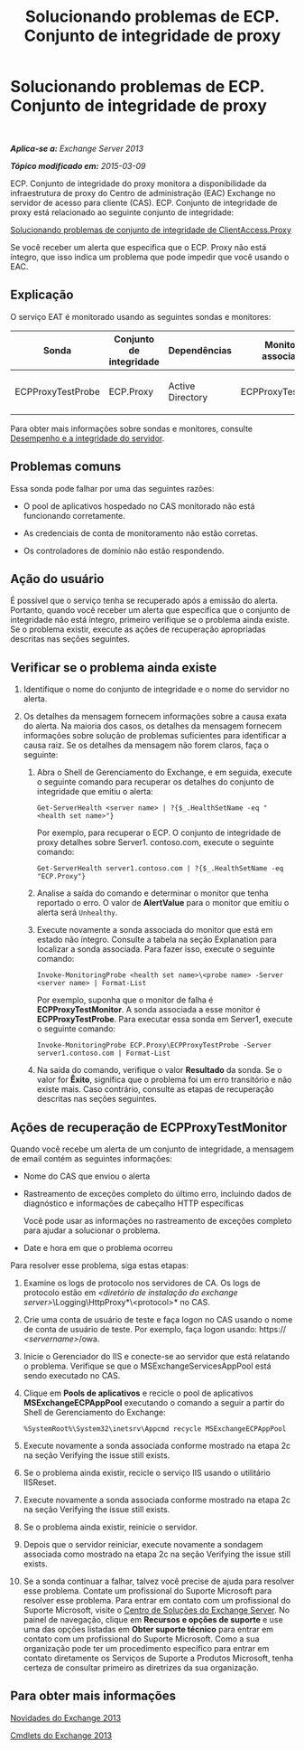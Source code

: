﻿---
title: Solucionando problemas de ECP. Conjunto de integridade de proxy
TOCTitle: Solucionando problemas de ECP. Conjunto de integridade de proxy
ms:assetid: f2289f81-56cb-40b5-9108-8782976cccc8
ms:mtpsurl: https://technet.microsoft.com/pt-br/library/ms.exch.scom.ecp.proxy(v=EXCHG.150)
ms:contentKeyID: 53275637
ms.date: 03/07/2017
mtps_version: v=EXCHG.150
ms.translationtype: MT
---

# Solucionando problemas de ECP. Conjunto de integridade de proxy

 

_**Aplica-se a:** Exchange Server 2013_

_**Tópico modificado em:** 2015-03-09_

ECP. Conjunto de integridade do proxy monitora a disponibilidade da infraestrutura de proxy do Centro de administração (EAC) Exchange no servidor de acesso para cliente (CAS). ECP. Conjunto de integridade de proxy está relacionado ao seguinte conjunto de integridade:

[Solucionando problemas de conjunto de integridade de ClientAccess.Proxy](troubleshooting-clientaccess-proxy-health-set.md)

Se você receber um alerta que especifica que o ECP. Proxy não está íntegro, que isso indica um problema que pode impedir que você usando o EAC.

## Explicação

O serviço EAT é monitorado usando as seguintes sondas e monitores:


<table>
<colgroup>
<col style="width: 25%" />
<col style="width: 25%" />
<col style="width: 25%" />
<col style="width: 25%" />
</colgroup>
<thead>
<tr class="header">
<th>Sonda</th>
<th>Conjunto de integridade</th>
<th>Dependências</th>
<th>Monitores associados</th>
</tr>
</thead>
<tbody>
<tr class="odd">
<td><p>ECPProxyTestProbe</p></td>
<td><p>ECP.Proxy</p></td>
<td><p>Active Directory</p></td>
<td><p>ECPProxyTestMonitor</p></td>
</tr>
</tbody>
</table>


Para obter mais informações sobre sondas e monitores, consulte [Desempenho e a integridade do servidor](https://technet.microsoft.com/pt-br/library/jj150551\(v=exchg.150\)).

## Problemas comuns

Essa sonda pode falhar por uma das seguintes razões:

  - O pool de aplicativos hospedado no CAS monitorado não está funcionando corretamente.

  - As credenciais de conta de monitoramento não estão corretas.

  - Os controladores de domínio não estão respondendo.

## Ação do usuário

É possível que o serviço tenha se recuperado após a emissão do alerta. Portanto, quando você receber um alerta que especifica que o conjunto de integridade não está íntegro, primeiro verifique se o problema ainda existe. Se o problema existir, execute as ações de recuperação apropriadas descritas nas seções seguintes.

## Verificar se o problema ainda existe

1.  Identifique o nome do conjunto de integridade e o nome do servidor no alerta.

2.  Os detalhes da mensagem fornecem informações sobre a causa exata do alerta. Na maioria dos casos, os detalhes da mensagem fornecem informações sobre solução de problemas suficientes para identificar a causa raiz. Se os detalhes da mensagem não forem claros, faça o seguinte:
    
    1.  Abra o Shell de Gerenciamento do Exchange, e em seguida, execute o seguinte comando para recuperar os detalhes do conjunto de integridade que emitiu o alerta:
        
            Get-ServerHealth <server name> | ?{$_.HealthSetName -eq "<health set name>"}
        
        Por exemplo, para recuperar o ECP. O conjunto de integridade de proxy detalhes sobre Server1. contoso.com, execute o seguinte comando:
        
            Get-ServerHealth server1.contoso.com | ?{$_.HealthSetName -eq "ECP.Proxy"}
    
    2.  Analise a saída do comando e determinar o monitor que tenha reportado o erro. O valor de **AlertValue** para o monitor que emitiu o alerta será `Unhealthy`.
    
    3.  Execute novamente a sonda associada do monitor que está em estado não íntegro. Consulte a tabela na seção Explanation para localizar a sonda associada. Para fazer isso, execute o seguinte comando:
        
            Invoke-MonitoringProbe <health set name>\<probe name> -Server <server name> | Format-List
        
        Por exemplo, suponha que o monitor de falha é **ECPProxyTestMonitor**. A sonda associada a esse monitor é **ECPProxyTestProbe**. Para executar essa sonda em Server1, execute o seguinte comando:
        
            Invoke-MonitoringProbe ECP.Proxy\ECPProxyTestProbe -Server server1.contoso.com | Format-List
    
    4.  Na saída do comando, verifique o valor **Resultado** da sonda. Se o valor for **Êxito**, significa que o problema foi um erro transitório e não existe mais. Caso contrário, consulte as etapas de recuperação descritas nas seções seguintes.

## Ações de recuperação de ECPProxyTestMonitor

Quando você recebe um alerta de um conjunto de integridade, a mensagem de email contém as seguintes informações:

  - Nome do CAS que enviou o alerta

  - Rastreamento de exceções completo do último erro, incluindo dados de diagnóstico e informações de cabeçalho HTTP específicas
    
    Você pode usar as informações no rastreamento de exceções completo para ajudar a solucionar o problema.

  - Date e hora em que o problema ocorreu

Para resolver esse problema, siga estas etapas:

1.  Examine os logs de protocolo nos servidores de CA. Os logs de protocolo estão em *\<diretório de instalação do exchange server\>*\\Logging\\HttpProxy*\\\<protocol\>* no CAS.

2.  Crie uma conta de usuário de teste e faça logon no CAS usando o nome de conta de usuário de teste. Por exemplo, faça logon usando: https:// *\<servername\>*/owa.

3.  Inicie o Gerenciador do IIS e conecte-se ao servidor que está relatando o problema. Verifique se que o MSExchangeServicesAppPool está sendo executado no CAS.

4.  Clique em **Pools de aplicativos** e recicle o pool de aplicativos **MSExchangeECPAppPool** executando o comando a seguir a partir do Shell de Gerenciamento do Exchange:
    
        %SystemRoot%\System32\inetsrv\Appcmd recycle MSExchangeECPAppPool

5.  Execute novamente a sonda associada conforme mostrado na etapa 2c na seção Verifying the issue still exists.

6.  Se o problema ainda existir, recicle o serviço IIS usando o utilitário IISReset.

7.  Execute novamente a sonda associada conforme mostrado na etapa 2c na seção Verifying the issue still exists.

8.  Se o problema ainda existir, reinicie o servidor.

9.  Depois que o servidor reiniciar, execute novamente a sondagem associada como mostrado na etapa 2c na seção Verifying the issue still exists.

10. Se a sonda continuar a falhar, talvez você precise de ajuda para resolver esse problema. Contate um profissional do Suporte Microsoft para resolver esse problema. Para entrar em contato com um profissional do Suporte Microsoft, visite o [Centro de Soluções do Exchange Server](https://go.microsoft.com/fwlink/p/?linkid=180809). No painel de navegação, clique em **Recursos e opções de suporte** e use uma das opções listadas em **Obter suporte técnico** para entrar em contato com um profissional do Suporte Microsoft. Como a sua organização pode ter um procedimento específico para entrar em contato diretamente os Serviços de Suporte a Produtos Microsoft, tenha certeza de consultar primeiro as diretrizes da sua organização.

## Para obter mais informações

[Novidades do Exchange 2013](https://technet.microsoft.com/pt-br/library/jj150540\(v=exchg.150\))

[Cmdlets do Exchange 2013](https://technet.microsoft.com/pt-br/library/bb124413\(v=exchg.150\))

